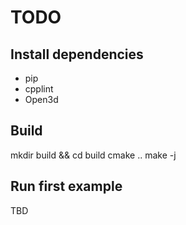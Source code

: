 # TODO

## Install dependencies
* pip
* cpplint
* Open3d

## Build
mkdir build && cd build
cmake ..
make -j

## Run first example
TBD
